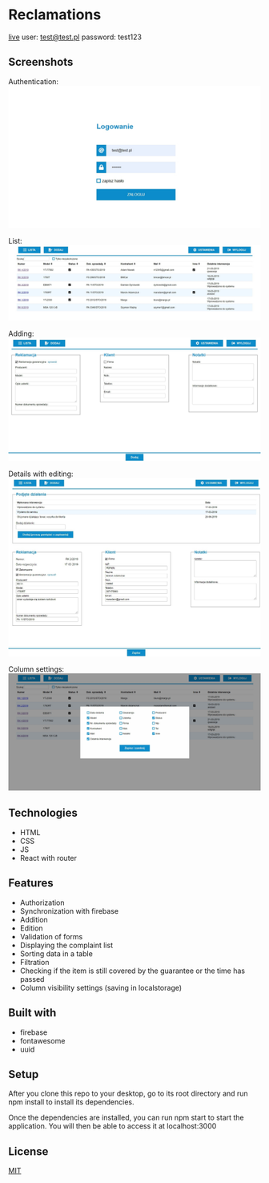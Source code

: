 # Reclamations
[live](https://secure-sierra-20780.herokuapp.com/)
user: test@test.pl
password: test123

## Screenshots
Authentication:
![Authentication](./images/authentication.jpg)

List:
![List](./images/list.jpg)

Adding:
![Adding](./images/adding.jpg)

Details with editing:
![Details and editing](./images/details-editing.jpg)

Column settings:
![Column settings](./images/column-settings.jpg)


## Technologies
* HTML
* CSS
* JS
* React with router

## Features
* Authorization
* Synchronization with firebase
* Addition
* Edition
* Validation of forms
* Displaying the complaint list
* Sorting data in a table
* Filtration
* Checking if the item is still covered by the guarantee or the time has passed
* Column visibility settings (saving in localstorage)

## Built with
* firebase
* fontawesome
* uuid

## Setup
After you clone this repo to your desktop, go to its root directory and run npm install to install its dependencies.

Once the dependencies are installed, you can run npm start to start the application. You will then be able to access it at localhost:3000


## License
[MIT](https://choosealicense.com/licenses/mit/)
